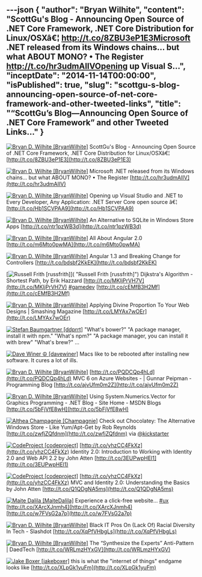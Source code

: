 ---json
{
  "author": "Bryan Wilhite",
  "content": "ScottGu's Blog - Announcing Open Source of .NET Core Framework, .NET Core Distribution for Linux/OSXâ€¦ http://t.co/8ZBU3eP1E3Microsoft .NET released from its Windows chains... but what ABOUT MONO? • The Register http://t.co/hr3udmAIIVOpening up Visual S...",
  "inceptDate": "2014-11-14T00:00:00",
  "isPublished": true,
  "slug": "scottgu-s-blog-announcing-open-source-of-net-core-framework-and-other-tweeted-links",
  "title": "“ScottGu’s Blog—Announcing Open Source of .NET Core Framework” and other Tweeted Links…"
}
---

[<img alt="Bryan D. Wilhite [BryanWilhite]" src="https://songhay.blob.core.windows.net/shared-social-twitter/BryanWilhite.jpeg">](http://t.co/UNdqV0Z1zz "Bryan D. Wilhite [BryanWilhite]") <span>ScottGu's Blog - Announcing Open Source of .NET Core Framework, .NET Core Distribution for Linux/OSXâ€¦ [http://t.co/8ZBU3eP1E3](http://t.co/8ZBU3eP1E3)</span>

[<img alt="Bryan D. Wilhite [BryanWilhite]" src="https://songhay.blob.core.windows.net/shared-social-twitter/BryanWilhite.jpeg">](http://t.co/UNdqV0Z1zz "Bryan D. Wilhite [BryanWilhite]") <span>Microsoft .NET released from its Windows chains... but what ABOUT MONO? • The Register [http://t.co/hr3udmAIIV](http://t.co/hr3udmAIIV)</span>

[<img alt="Bryan D. Wilhite [BryanWilhite]" src="https://songhay.blob.core.windows.net/shared-social-twitter/BryanWilhite.jpeg">](http://t.co/UNdqV0Z1zz "Bryan D. Wilhite [BryanWilhite]") <span>Opening up Visual Studio and .NET to Every Developer, Any Application: .NET Server Core open source â€¦ [http://t.co/Hb1SCVPAA9](http://t.co/Hb1SCVPAA9)</span>

[<img alt="Bryan D. Wilhite [BryanWilhite]" src="https://songhay.blob.core.windows.net/shared-social-twitter/BryanWilhite.jpeg">](http://t.co/UNdqV0Z1zz "Bryan D. Wilhite [BryanWilhite]") <span>An Alternative to SQLite in Windows Store Apps [http://t.co/ntr1pzWB3d](http://t.co/ntr1pzWB3d)</span>

[<img alt="Bryan D. Wilhite [BryanWilhite]" src="https://songhay.blob.core.windows.net/shared-social-twitter/BryanWilhite.jpeg">](http://t.co/UNdqV0Z1zz "Bryan D. Wilhite [BryanWilhite]") <span>All About Angular 2.0 [http://t.co/m6Mto0pwMA](http://t.co/m6Mto0pwMA)</span>

[<img alt="Bryan D. Wilhite [BryanWilhite]" src="https://songhay.blob.core.windows.net/shared-social-twitter/BryanWilhite.jpeg">](http://t.co/UNdqV0Z1zz "Bryan D. Wilhite [BryanWilhite]") <span>Angular 1.3 and Breaking Change for Controllers [http://t.co/bdsbf2KkEK](http://t.co/bdsbf2KkEK)</span>

[<img alt="Russell Frith [russfrith]" src="https://songhay.blob.core.windows.net/shared-social-twitter/russfrith.jpeg">]( "Russell Frith [russfrith]") <span>Dijkstra's Algorithm - Shortest Path, by Erik Hazzard [http://t.co/MKIjPrVH7V](http://t.co/MKIjPrVH7V) [#gamedev](http://search.twitter.com/search?q=%23gamedev) [http://t.co/cEMfB3H2Mf](http://t.co/cEMfB3H2Mf)</span>

[<img alt="Bryan D. Wilhite [BryanWilhite]" src="https://songhay.blob.core.windows.net/shared-social-twitter/BryanWilhite.jpeg">](http://t.co/UNdqV0Z1zz "Bryan D. Wilhite [BryanWilhite]") <span>Applying Divine Proportion To Your Web Designs | Smashing Magazine [http://t.co/LMYAx7wOEr](http://t.co/LMYAx7wOEr)</span>

[<img alt="Stefan Baumgartner [ddprrt]" src="https://songhay.blob.core.windows.net/shared-social-twitter/ddprrt.jpeg">](http://t.co/FuYisT50Gv "Stefan Baumgartner [ddprrt]") <span>"What's bower?" "A package manager, install it with npm." "What's npm?" "A package manager, you can install it with brew" "What's brew?" ...</span>

[<img alt="Dave Winer ☮ [davewiner]" src="https://songhay.blob.core.windows.net/shared-social-twitter/davewiner.jpeg">](http://t.co/fuxogiHMsn "Dave Winer ☮ [davewiner]") <span>Macs like to be rebooted after installing new software. It cures a lot of ills.</span>

[<img alt="Bryan D. Wilhite [BryanWilhite]" src="https://songhay.blob.core.windows.net/shared-social-twitter/BryanWilhite.jpeg">](http://t.co/UNdqV0Z1zz "Bryan D. Wilhite [BryanWilhite]") <span>[http://t.co/PQDCQp4hLd](http://t.co/PQDCQp4hLd) MVC 6 on Azure Websites - | Gunnar Peipman - Programming Blog [http://t.co/ajvUfm0m2Z](http://t.co/ajvUfm0m2Z)</span>

[<img alt="Bryan D. Wilhite [BryanWilhite]" src="https://songhay.blob.core.windows.net/shared-social-twitter/BryanWilhite.jpeg">](http://t.co/UNdqV0Z1zz "Bryan D. Wilhite [BryanWilhite]") <span>Using System.Numerics.Vector for Graphics Programming - .NET Blog - Site Home - MSDN Blogs [http://t.co/5bFjVfE8wH](http://t.co/5bFjVfE8wH)</span>

[<img alt="Althea Champagnie [Champagnie]" src="https://songhay.blob.core.windows.net/shared-social-twitter/Champagnie.jpeg">](http://t.co/gz6AV5nqvS "Althea Champagnie [Champagnie]") <span>Check out Chocolatey: The Alternative Windows Store - Like Yum/Apt-Get by Rob Reynolds [http://t.co/zwfjZQfdnm](http://t.co/zwfjZQfdnm) via [@kickstarter](http://twitter.com/kickstarter)</span>

[<img alt="CodeProject [codeproject]" src="https://songhay.blob.core.windows.net/shared-social-twitter/codeproject.png">](http://t.co/4uZjbAWyZS "CodeProject [codeproject]") <span>[http://t.co/yhzCC4FkXz](http://t.co/yhzCC4FkXz) Identity 2.0: Introduction to Working with Identity 2.0 and Web API 2.2 by John Atten [http://t.co/3EUPwpHEl1](http://t.co/3EUPwpHEl1)</span>

[<img alt="CodeProject [codeproject]" src="https://songhay.blob.core.windows.net/shared-social-twitter/codeproject.png">](http://t.co/4uZjbAWyZS "CodeProject [codeproject]") <span>[http://t.co/yhzCC4FkXz](http://t.co/yhzCC4FkXz) MVC and Identity 2.0: Understanding the Basics by John Atten [http://t.co/Q1QDgNA5ms](http://t.co/Q1QDgNA5ms)</span>

[<img alt="Maite Dalila [MaiteDalila]" src="https://songhay.blob.core.windows.net/shared-social-twitter/MaiteDalila.jpeg">](http://t.co/gxo0VRzcKd "Maite Dalila [MaiteDalila]") <span>Experience a click-free website... [#ux](http://search.twitter.com/search?q=%23ux) [http://t.co/XArcXJnmh4](http://t.co/XArcXJnmh4) [http://t.co/w7FVsG2a7p](http://t.co/w7FVsG2a7p)</span>

[<img alt="Bryan D. Wilhite [BryanWilhite]" src="https://songhay.blob.core.windows.net/shared-social-twitter/BryanWilhite.jpeg">](http://t.co/UNdqV0Z1zz "Bryan D. Wilhite [BryanWilhite]") <span>Black IT Pros On (Lack Of) Racial Diversity In Tech - Slashdot [http://t.co/XqPfVHbgLs](http://t.co/XqPfVHbgLs)</span>

[<img alt="Bryan D. Wilhite [BryanWilhite]" src="https://songhay.blob.core.windows.net/shared-social-twitter/BryanWilhite.jpeg">](http://t.co/UNdqV0Z1zz "Bryan D. Wilhite [BryanWilhite]") <span>The “Synthesize the Experts” Anti-Pattern | DaedTech [http://t.co/WRLmzHYxGV](http://t.co/WRLmzHYxGV)</span>

[<img alt="Jake Boxer [jakeboxer]" src="https://songhay.blob.core.windows.net/shared-social-twitter/jakeboxer.jpeg">](http://t.co/mNIXMXzgEB "Jake Boxer [jakeboxer]") <span>this is what the "internet of things" endgame looks like [http://t.co/XLpGk1yuFm](http://t.co/XLpGk1yuFm)</span>
